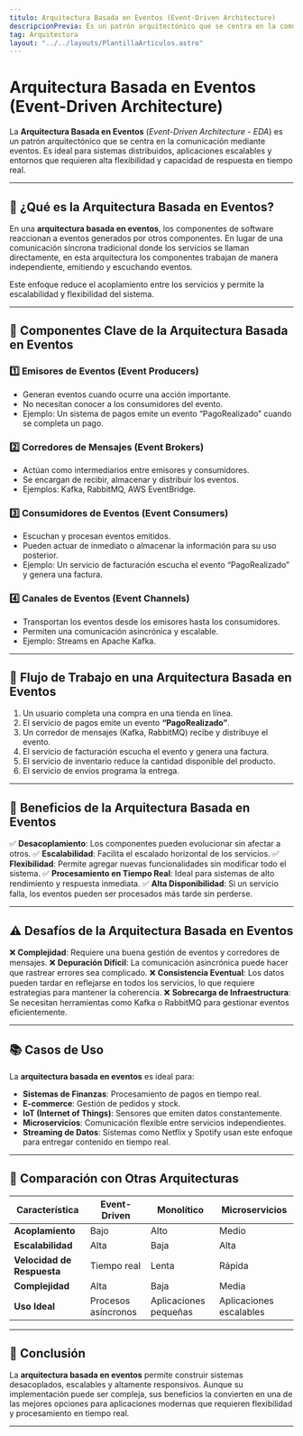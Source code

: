 ```yaml
---
titulo: Arquitectura Basada en Eventos (Event-Driven Architecture)
descripcionPrevia: Es un patrón arquitectónico que se centra en la comunicación mediante eventos.
tag: Arquitectura
layout: "../../layouts/PlantillaArticulos.astro"
---
```


# Arquitectura Basada en Eventos (Event-Driven Architecture)

La **Arquitectura Basada en Eventos** (*Event-Driven Architecture - EDA*) es un patrón arquitectónico que se centra en la comunicación mediante eventos. Es ideal para sistemas distribuidos, aplicaciones escalables y entornos que requieren alta flexibilidad y capacidad de respuesta en tiempo real.

---

## 🏢 ¿Qué es la Arquitectura Basada en Eventos?

En una **arquitectura basada en eventos**, los componentes de software reaccionan a eventos generados por otros componentes. En lugar de una comunicación síncrona tradicional donde los servicios se llaman directamente, en esta arquitectura los componentes trabajan de manera independiente, emitiendo y escuchando eventos.

Este enfoque reduce el acoplamiento entre los servicios y permite la escalabilidad y flexibilidad del sistema.

---

## 🔄 Componentes Clave de la Arquitectura Basada en Eventos

### 1️⃣ **Emisores de Eventos (Event Producers)**
- Generan eventos cuando ocurre una acción importante.
- No necesitan conocer a los consumidores del evento.
- Ejemplo: Un sistema de pagos emite un evento “PagoRealizado” cuando se completa un pago.

### 2️⃣ **Corredores de Mensajes (Event Brokers)**
- Actúan como intermediarios entre emisores y consumidores.
- Se encargan de recibir, almacenar y distribuir los eventos.
- Ejemplos: Kafka, RabbitMQ, AWS EventBridge.

### 3️⃣ **Consumidores de Eventos (Event Consumers)**
- Escuchan y procesan eventos emitidos.
- Pueden actuar de inmediato o almacenar la información para su uso posterior.
- Ejemplo: Un servicio de facturación escucha el evento “PagoRealizado” y genera una factura.

### 4️⃣ **Canales de Eventos (Event Channels)**
- Transportan los eventos desde los emisores hasta los consumidores.
- Permiten una comunicación asincrónica y escalable.
- Ejemplo: Streams en Apache Kafka.

---

## 🔄 Flujo de Trabajo en una Arquitectura Basada en Eventos

1. Un usuario completa una compra en una tienda en línea.
2. El servicio de pagos emite un evento **“PagoRealizado”**.
3. Un corredor de mensajes (Kafka, RabbitMQ) recibe y distribuye el evento.
4. El servicio de facturación escucha el evento y genera una factura.
5. El servicio de inventario reduce la cantidad disponible del producto.
6. El servicio de envíos programa la entrega.

---

## 🌱 Beneficios de la Arquitectura Basada en Eventos

✅ **Desacoplamiento**: Los componentes pueden evolucionar sin afectar a otros.
✅ **Escalabilidad**: Facilita el escalado horizontal de los servicios.
✅ **Flexibilidad**: Permite agregar nuevas funcionalidades sin modificar todo el sistema.
✅ **Procesamiento en Tiempo Real**: Ideal para sistemas de alto rendimiento y respuesta inmediata.
✅ **Alta Disponibilidad**: Si un servicio falla, los eventos pueden ser procesados más tarde sin perderse.

---

## ⚠️ Desafíos de la Arquitectura Basada en Eventos

❌ **Complejidad**: Requiere una buena gestión de eventos y corredores de mensajes.
❌ **Depuración Difícil**: La comunicación asincrónica puede hacer que rastrear errores sea complicado.
❌ **Consistencia Eventual**: Los datos pueden tardar en reflejarse en todos los servicios, lo que requiere estrategias para mantener la coherencia.
❌ **Sobrecarga de Infraestructura**: Se necesitan herramientas como Kafka o RabbitMQ para gestionar eventos eficientemente.

---

## 📚 Casos de Uso

La **arquitectura basada en eventos** es ideal para:
- **Sistemas de Finanzas**: Procesamiento de pagos en tiempo real.
- **E-commerce**: Gestión de pedidos y stock.
- **IoT (Internet of Things)**: Sensores que emiten datos constantemente.
- **Microservicios**: Comunicación flexible entre servicios independientes.
- **Streaming de Datos**: Sistemas como Netflix y Spotify usan este enfoque para entregar contenido en tiempo real.

---

## 🔎 Comparación con Otras Arquitecturas

| Característica      | Event-Driven       | Monolítico        | Microservicios     |
|--------------------|-------------------|------------------|------------------|
| **Acoplamiento**   | Bajo              | Alto             | Medio            |
| **Escalabilidad**  | Alta              | Baja             | Alta             |
| **Velocidad de Respuesta** | Tiempo real | Lenta            | Rápida           |
| **Complejidad**    | Alta              | Baja             | Media            |
| **Uso Ideal**      | Procesos asíncronos | Aplicaciones pequeñas | Aplicaciones escalables |

---

## 💪 Conclusión

La **arquitectura basada en eventos** permite construir sistemas desacoplados, escalables y altamente responsivos. Aunque su implementación puede ser compleja, sus beneficios la convierten en una de las mejores opciones para aplicaciones modernas que requieren flexibilidad y procesamiento en tiempo real.

---

